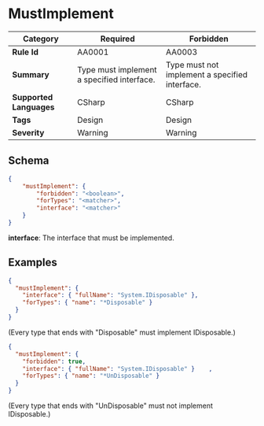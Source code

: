 ﻿# MustImplement

| Category                | Required                                   | Forbidden                                      |
|-------------------------|--------------------------------------------|------------------------------------------------|
| **Rule Id**             | AA0001                                     | AA0003                                         |
| **Summary**             | Type must implement a specified interface. | Type must not implement a specified interface. |
| **Supported Languages** | CSharp                                     | CSharp                                         |
| **Tags**                | Design                                     | Design                                         |
| **Severity**            | Warning                                    | Warning                                        |

## Schema
    
```json
{
    "mustImplement": {
        "forbidden": "<boolean>",
        "forTypes": "<matcher>",
        "interface": "<matcher>"
    }
}
```

**interface**: The interface that must be implemented.

## Examples

```json
{
  "mustImplement": {
    "interface": { "fullName": "System.IDisposable" },
    "forTypes": { "name": "*Disposable" }
  }
}
```

(Every type that ends with "Disposable" must implement IDisposable.)

```json
{
  "mustImplement": {
    "forbidden": true,
    "interface": { "fullName": "System.IDisposable" }    ,
    "forTypes": { "name": "*UnDisposable" }
  }
}
```

(Every type that ends with "UnDisposable" must not implement IDisposable.)